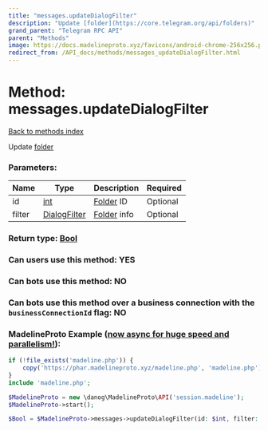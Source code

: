 ```yaml
---
title: "messages.updateDialogFilter"
description: "Update [folder](https://core.telegram.org/api/folders)"
grand_parent: "Telegram RPC API"
parent: "Methods"
image: https://docs.madelineproto.xyz/favicons/android-chrome-256x256.png
redirect_from: /API_docs/methods/messages_updateDialogFilter.html
---
```

# Method: messages.updateDialogFilter
[Back to methods index](index.html)



Update [folder](https://core.telegram.org/api/folders)

### Parameters:

| Name     |    Type       | Description | Required |
|----------|---------------|-------------|----------|
|id|[int](/API_docs/types/int.html) | [Folder](https://core.telegram.org/api/folders) ID | Optional|
|filter|[DialogFilter](/API_docs/types/DialogFilter.html) | [Folder](https://core.telegram.org/api/folders) info | Optional|


### Return type: [Bool](/API_docs/types/Bool.html)

### Can users use this method: **YES**


### Can bots use this method: **NO**


### Can bots use this method over a business connection with the `businessConnectionId` flag: **NO**


### MadelineProto Example ([now async for huge speed and parallelism!](https://docs.madelineproto.xyz/docs/ASYNC.html)):


```php
if (!file_exists('madeline.php')) {
    copy('https://phar.madelineproto.xyz/madeline.php', 'madeline.php');
}
include 'madeline.php';

$MadelineProto = new \danog\MadelineProto\API('session.madeline');
$MadelineProto->start();

$Bool = $MadelineProto->messages->updateDialogFilter(id: $int, filter: $DialogFilter, );
```

